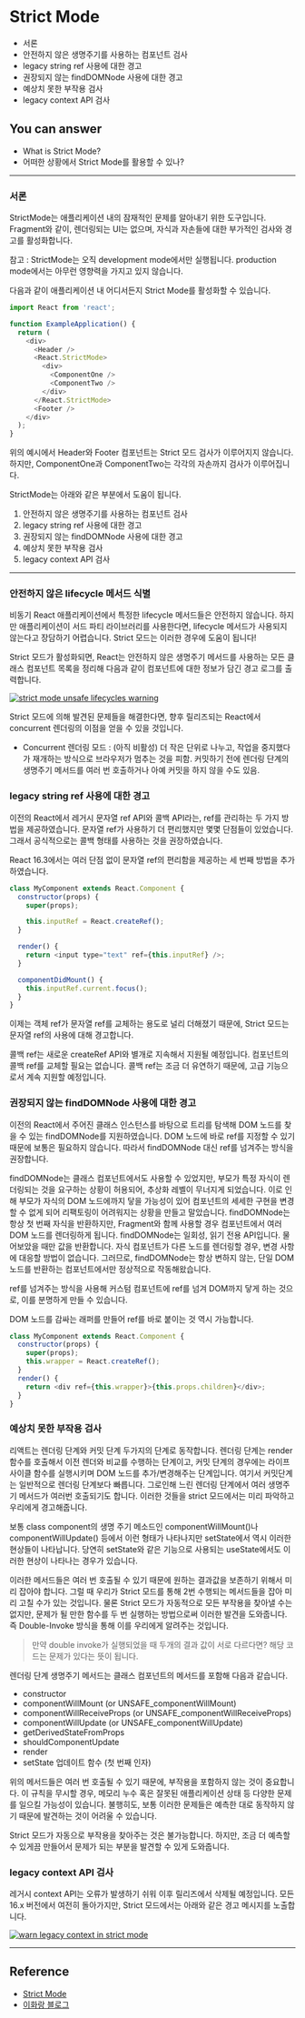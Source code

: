 # Strict Mode

- 서론
- 안전하지 않은 생명주기를 사용하는 컴포넌트 검사
- legacy string ref 사용에 대한 경고
- 권장되지 않는 findDOMNode 사용에 대한 경고
- 예상치 못한 부작용 검사
- legacy context API 검사

## You can answer

- What is Strict Mode?
- 어떠한 상황에서 Strict Mode를 활용할 수 있나?

------

### 서론

StrictMode는 애플리케이션 내의 잠재적인 문제를 알아내기 위한 도구입니다. 
Fragment와 같이, 렌더링되는 UI는 없으며, 자식과 자손들에 대한 부가적인 검사와 경고를 활성화합니다.

참고 : StrictMode는 오직 development mode에서만 실행됩니다. production mode에서는 아무런 영향력을 가지고 있지 않습니다.



다음과 같이 애플리케이션 내 어디서든지 Strict Mode를 활성화할 수 있습니다.

```javascript
import React from 'react';

function ExampleApplication() {
  return (
    <div>
      <Header />
      <React.StrictMode>
        <div>
          <ComponentOne />
          <ComponentTwo />
        </div>
      </React.StrictMode>
      <Footer />
    </div>
  );
}
```

위의 예시에서 Header와 Footer 컴포넌트는 Strict 모드 검사가 이루어지지 않습니다. 
하지만, ComponentOne과 ComponentTwo는 각각의 자손까지 검사가 이루어집니다.

StrictMode는 아래와 같은 부분에서 도움이 됩니다.
1. 안전하지 않은 생명주기를 사용하는 컴포넌트 검사
2. legacy string ref 사용에 대한 경고
3. 권장되지 않는 findDOMNode 사용에 대한 경고
4. 예상치 못한 부작용 검사
5. legacy context API 검사

-----

### 안전하지 않은 lifecycle 메서드 식별

비동기 React 애플리케이션에서 특정한 lifecycle 메서드들은 안전하지 않습니다. 하지만 애플리케이션이 서드 파티 라이브러리를 사용한다면, lifecycle 
메서드가 사용되지 않는다고 장담하기 어렵습니다. Strict 모드는 이러한 경우에 도움이 됩니다!

Strict 모드가 활성화되면, React는 안전하지 않은 생명주기 메서드를 사용하는 모든 클래스 컴포넌트 목록을 정리해 다음과 같이 컴포넌트에 대한 정보가 담긴 경고 로그를 출력합니다. 

[![strict mode unsafe lifecycles warning](https://ko.reactjs.org/static/e4fdbff774b356881123e69ad88eda88/1e088/strict-mode-unsafe-lifecycles-warning.png)](https://ko.reactjs.org/static/e4fdbff774b356881123e69ad88eda88/1628f/strict-mode-unsafe-lifecycles-warning.png)

Strict 모드에 의해 발견된 문제들을 해결한다면, 향후 릴리즈되는 React에서 concurrent 렌더링의 이점을 얻을 수 있을 것입니다.

- Concurrent 렌더링 모드 : (아직 비활성) 더 작은 단위로 나누고, 작업을 중지했다가 재개하는 방식으로 브라우저가 멈추는 것을 피함. 커밋하기 전에 렌더링 단계의 생명주기 메서드를 여러 번 호출하거나 아예 커밋을 하지 않을 수도 있음.

### legacy string ref 사용에 대한 경고

이전의 React에서 레거시 문자열 ref API와 콜백 API라는, ref를 관리하는 두 가지 방법을 제공하였습니다. 문자열 ref가 사용하기 더 편리했지만 몇몇 단점들이 있었습니다. 그래서 공식적으로는 콜백 형태를 사용하는 것을 권장하였습니다.

React 16.3에서는 여러 단점 없이 문자열 ref의 편리함을 제공하는 세 번째 방법을 추가하였습니다.

```javascript
class MyComponent extends React.Component {
  constructor(props) {
    super(props);

    this.inputRef = React.createRef();
  }

  render() {
    return <input type="text" ref={this.inputRef} />;
  }

  componentDidMount() {
    this.inputRef.current.focus();
  }
}
```

이제는 객체 ref가 문자열 ref를 교체하는 용도로 널리 더해졌기 때문에, Strict 모드는 문자열 ref의 사용에 대해 경고합니다.

콜백 ref는 새로운 createRef API와 별개로 지속해서 지원될 예정입니다.
컴포넌트의 콜백 ref를 교체할 필요는 없습니다. 콜백 ref는 조금 더 유연하기 때문에, 고급 기능으로서 계속 지원할 예정입니다.

### 권장되지 않는 findDOMNode 사용에 대한 경고

이전의 React에서 주어진 클래스 인스턴스를 바탕으로 트리를 탐색해 DOM 노드를 찾을 수 있는 findDOMNode를 지원하였습니다. 
DOM 노드에 바로 ref를 지정할 수 있기 때문에 보통은 필요하지 않습니다. 따라서 findDOMNode 대신 ref를 넘겨주는 방식을 권장합니다.


findDOMNode는 클래스 컴포넌트에서도 사용할 수 있었지만, 부모가 특정 자식이 렌더링되는 것을 요구하는 상황이 허용되어, 추상화 레벨이 무너지게 되었습니다. 이로 인해 부모가 자식의 DOM 노드에까지 닿을 가능성이 있어 컴포넌트의 세세한 구현을 변경할 수 없게 되어 리팩토링이 어려워지는 상황을 만들고 말았습니다. findDOMNode는 항상 첫 번째 자식을 반환하지만, Fragment와 함께 사용할 경우 컴포넌트에서 여러 DOM 노드를 렌더링하게 됩니다. findDOMNode는 일회성, 읽기 전용 API입니다. 물어보았을 때만 값을 반환합니다. 자식 컴포넌트가 다른 노드를 렌더링할 경우, 변경 사항에 대응할 방법이 없습니다. 그러므로, findDOMNode는 항상 변하지 않는, 단일 DOM 노드를 반환하는 컴포넌트에서만 정상적으로 작동해왔습니다.

ref를 넘겨주는 방식을 사용해 커스텀 컴포넌트에 ref를 넘겨 DOM까지 닿게 하는 것으로, 이를 분명하게 만들 수 있습니다.

DOM 노드를 감싸는 래퍼를 만들어 ref를 바로 붙이는 것 역시 가능합니다.

```javascript
class MyComponent extends React.Component {
  constructor(props) {
    super(props);
    this.wrapper = React.createRef();
  }
  render() {
    return <div ref={this.wrapper}>{this.props.children}</div>;
  }
}
```

### 예상치 못한 부작용 검사

리액트는 렌더링 단계와 커밋 단계 두가지의 단계로 동작합니다.
렌더링 단계는 render 함수를 호출해서 이전 렌더와 비교를 수행하는 단계이고, 커밋 단계의 경우에는 라이프 사이클 함수를 실행시키며 DOM 노드를 추가/변경해주는 단계입니다. 여기서 커밋단계는 일반적으로 렌더링 단계보다 빠릅니다.
그로인해 느린 렌더링 단계에서 여러 생명주기 메서드가 여러번 호출되기도 합니다. 이러한 것들을 strict 모드에서는 미리 파악하고 우리에게 경고해줍니다. 

보통 class component의 생명 주기 메소드인 componentWillMount()나 componentWillUpdate() 등에서 이런 형태가 나타나지만 setState에서 역시 이러한 현상들이 나타납니다. 당연히 setState와 같은 기능으로 사용되는 useState에서도 이러한 현상이 나타나는 경우가 있습니다.

이러한 메서드들은 여러 번 호출될 수 있기 때문에 원하는 결과값을 보존하기 위해서 미리 잡아야 합니다. 그럴 때 우리가 Strict 모드를 통해 2번 수행되는 메서드들을 잡아 미리 고칠 수가 있는 것입니다. 물론 Strict 모드가 자동적으로 모든 부작용을 찾아낼 수는 없지만, 문제가 될 만한 함수를 두 번 실행하는 방법으로써 이러한 발견을 도와줍니다. 즉 Double-Invoke 방식을 통해 이를 우리에게 알려주는 것입니다.

> 만약 double invoke가 실행되었을 때 두개의 결과 값이 서로 다르다면? 해당 코드는 문제가 있다는 뜻이 됩니다.

렌더링 단계 생명주기 메서드는 클래스 컴포넌트의 메서드를 포함해 다음과 같습니다.

- constructor
- componentWillMount (or UNSAFE_componentWillMount)
- componentWillReceiveProps (or UNSAFE_componentWillReceiveProps)
- componentWillUpdate (or UNSAFE_componentWillUpdate)
- getDerivedStateFromProps
- shouldComponentUpdate
- render
- setState 업데이트 함수 (첫 번째 인자)

위의 메서드들은 여러 번 호출될 수 있기 때문에, 부작용을 포함하지 않는 것이 중요합니다. 이 규칙을 무시할 경우, 메모리 누수 혹은 잘못된 애플리케이션 상태 등 다양한 문제를 일으킬 가능성이 있습니다. 불행히도, 보통 이러한 문제들은 예측한 대로 동작하지 않기 때문에 발견하는 것이 어려울 수 있습니다.

Strict 모드가 자동으로 부작용을 찾아주는 것은 불가능합니다. 하지만, 조금 더 예측할 수 있게끔 만들어서 문제가 되는 부분을 발견할 수 있게 도와줍니다.



### legacy context API 검사

레거시 context API는 오류가 발생하기 쉬워 이후 릴리즈에서 삭제될 예정입니다. 모든 16.x 버전에서 여전히 돌아가지만, Strict 모드에서는 아래와 같은 경고 메시지를 노출합니다.

[![warn legacy context in strict mode](https://ko.reactjs.org/static/fca5c5e1fb2ef2e2d59afb100b432c12/1e088/warn-legacy-context-in-strict-mode.png)](https://ko.reactjs.org/static/fca5c5e1fb2ef2e2d59afb100b432c12/51800/warn-legacy-context-in-strict-mode.png)



------

## Reference

- [Strict Mode](https://ko.reactjs.org/docs/strict-mode.html)
- [이화랑 블로그](https://leehwarang.github.io/docs/tech/2020-11-29-ref.html)

